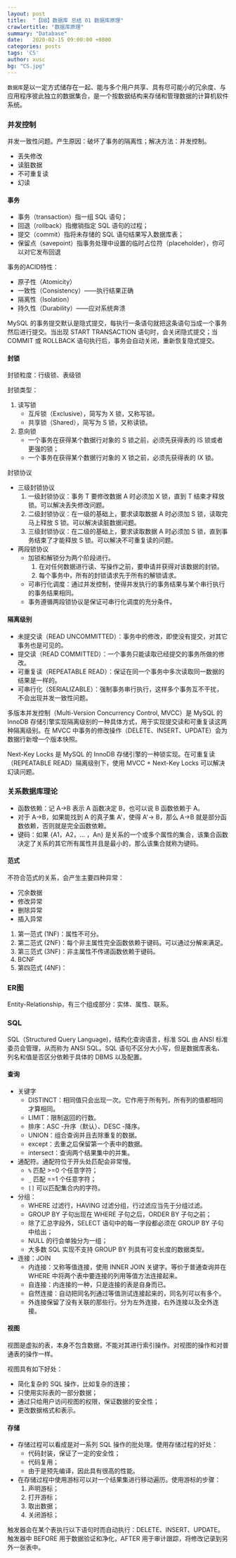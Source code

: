 ```yaml
---
layout: post
title:  "【DB】数据库 总结 01 数据库原理"
crawlertitle: "数据库原理"
summary: "Database"
date:   2020-02-15 09:00:00 +0800
categories: posts
tags: 'CS'
author: xusc
bg: "CS.jpg"
---
```


`数据库`是以一定方式储存在一起、能与多个用户共享、具有尽可能小的冗余度、与应用程序彼此独立的数据集合，是一个按数据结构来存储和管理数据的计算机软件系统。

### 并发控制
并发一致性问题。产生原因：破坏了事务的隔离性；解决方法：并发控制。
- 丢失修改
- 读脏数据
- 不可重复读
- 幻读

#### 事务
- 事务（transaction）指一组 SQL 语句；
- 回退（rollback）指撤销指定 SQL 语句的过程；
- 提交（commit）指将未存储的 SQL 语句结果写入数据库表；
- 保留点（savepoint）指事务处理中设置的临时占位符（placeholder），你可以对它发布回退

事务的ACID特性：
- 原子性（Atomicity）
- 一致性（Consistency）——执行结果正确
- 隔离性（Isolation）
- 持久性（Durability）——应对系统奔溃

MySQL 的事务提交默认是隐式提交，每执行一条语句就把这条语句当成一个事务然后进行提交。当出现 START TRANSACTION 语句时，会关闭隐式提交；当 COMMIT 或 ROLLBACK 语句执行后，事务会自动关闭，重新恢复隐式提交。

#### 封锁
封锁粒度：行级锁、表级锁

封锁类型：
1. 读写锁
   - 互斥锁（Exclusive），简写为 X 锁，又称写锁。
   - 共享锁（Shared），简写为 S 锁，又称读锁。
2. 意向锁
   - 一个事务在获得某个数据行对象的 S 锁之前，必须先获得表的 IS 锁或者更强的锁；
   - 一个事务在获得某个数据行对象的 X 锁之前，必须先获得表的 IX 锁。

封锁协议
- 三级封锁协议
  1. 一级封锁协议：事务 T 要修改数据 A 时必须加 X 锁，直到 T 结束才释放锁。可以解决丢失修改问题。
  2. 二级封锁协议：在一级的基础上，要求读取数据 A 时必须加 S 锁，读取完马上释放 S 锁。可以解决读脏数据问题。
  3. 三级封锁协议：在二级的基础上，要求读取数据 A 时必须加 S 锁，直到事务结束了才能释放 S 锁。可以解决不可重复读的问题。
- 两段锁协议
  - 加锁和解锁分为两个阶段进行。
    1. 在对任何数据进行读、写操作之前，要申请并获得对该数据的封锁。
    2. 每个事务中，所有的封锁请求先于所有的解锁请求。
  - 可串行化调度：通过并发控制，使得并发执行的事务结果与某个串行执行的事务结果相同。
  - 事务遵循两段锁协议是保证可串行化调度的充分条件。

#### 隔离级别
- 未提交读（READ UNCOMMITTED）：事务中的修改，即使没有提交，对其它事务也是可见的。
- 提交读（READ COMMITTED）：一个事务只能读取已经提交的事务所做的修改。
- 可重复读（REPEATABLE READ）：保证在同一个事务中多次读取同一数据的结果是一样的。
- 可串行化（SERIALIZABLE）：强制事务串行执行，这样多个事务互不干扰，不会出现并发一致性问题。

多版本并发控制（Multi-Version Concurrency Control, MVCC）是 MySQL 的 InnoDB 存储引擎实现隔离级别的一种具体方式，用于实现提交读和可重复读这两种隔离级别。在 MVCC 中事务的修改操作（DELETE、INSERT、UPDATE）会为数据行新增一个版本快照。

Next-Key Locks 是 MySQL 的 InnoDB 存储引擎的一种锁实现。在可重复读（REPEATABLE READ）隔离级别下，使用 MVCC + Next-Key Locks 可以解决幻读问题。



### 关系数据库理论
- 函数依赖：记 A->B 表示 A 函数决定 B，也可以说 B 函数依赖于 A。
- 对于 A->B，如果能找到 A 的真子集 A'，使得 A'-> B，那么 A->B 就是部分函数依赖，否则就是完全函数依赖。
- 键码：如果 {A1，A2，... ，An} 是关系的一个或多个属性的集合，该集合函数决定了关系的其它所有属性并且是最小的，那么该集合就称为键码。

#### 范式
不符合范式的关系，会产生主要四种异常：
- 冗余数据
- 修改异常
- 删除异常
- 插入异常

1. 第一范式 (1NF)：属性不可分。
2. 第二范式 (2NF)：每个非主属性完全函数依赖于键码。可以通过分解来满足。
3. 第三范式 (3NF)：非主属性不传递函数依赖于键码。
4. BCNF
5. 第四范式 (4NF)：



### ER图
Entity-Relationship，有三个组成部分：实体、属性、联系。



### SQL
SQL（Structured Query Language)，结构化查询语言，标准 SQL 由 ANSI 标准委员会管理，从而称为 ANSI SQL。SQL 语句不区分大小写，但是数据库表名、列名和值是否区分依赖于具体的 DBMS 以及配置。

#### 查询
- 关键字
  - DISTINCT：相同值只会出现一次。它作用于所有列，所有列的值都相同才算相同。
  - LIMIT：限制返回的行数。
  - 排序：ASC -升序（默认）、DESC -降序。
  - UNION：组合查询并且去除重复的数据。
  - except：去重之后保留第一个表中的数据。
  - intersect：查询两个结果集中的并集。
- 通配符。通配符位于开头处匹配会非常慢。
  - `%` 匹配 >=0 个任意字符；
  - `_` 匹配 ==1 个任意字符；
  - `[]` 可以匹配集合内的字符。
- 分组：
  - WHERE 过滤行，HAVING 过滤分组，行过滤应当先于分组过滤。
  - GROUP BY 子句出现在 WHERE 子句之后，ORDER BY 子句之前；
  - 除了汇总字段外，SELECT 语句中的每一字段都必须在 GROUP BY 子句中给出；
  - NULL 的行会单独分为一组；
  - 大多数 SQL 实现不支持 GROUP BY 列具有可变长度的数据类型。
- 连接：JOIN 
  - 内连接：又称等值连接，使用 INNER JOIN 关键字。等价于普通查询并在 WHERE 中将两个表中要连接的列用等值方法连接起来。
  - 自连接：内连接的一种，只是连接的表是自身而已。
  - 自然连接：自动把同名列通过等值测试连接起来的，同名列可以有多个。
  - 外连接保留了没有关联的那些行。分为左外连接，右外连接以及全外连接。

#### 视图
视图是虚拟的表，本身不包含数据，不能对其进行索引操作。对视图的操作和对普通表的操作一样。

视图具有如下好处：
- 简化复杂的 SQL 操作，比如复杂的连接；
- 只使用实际表的一部分数据；
- 通过只给用户访问视图的权限，保证数据的安全性；
- 更改数据格式和表示。

#### 存储
- 存储过程可以看成是对一系列 SQL 操作的批处理。使用存储过程的好处：
  - 代码封装，保证了一定的安全性；
  - 代码复用；
  - 由于是预先编译，因此具有很高的性能。
- 在存储过程中使用游标可以对一个结果集进行移动遍历。使用游标的步骤：
  1. 声明游标；
  2. 打开游标；
  3. 取出数据；
  4. 关闭游标；

触发器会在某个表执行以下语句时而自动执行：DELETE、INSERT、UPDATE。触发器中 BEFORE 用于数据验证和净化，AFTER 用于审计跟踪，将修改记录到另外一张表中。



